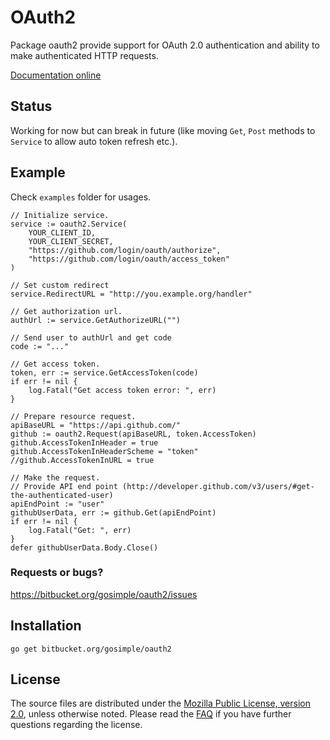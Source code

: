 OAuth2
======

Package oauth2 provide support for OAuth 2.0 authentication and ability
to make authenticated HTTP requests.

[Documentation online](http://godoc.org/bitbucket.org/gosimple/oauth2)

## Status

Working for now but can break in future (like moving ```Get```, ```Post```
methods to ```Service``` to allow auto token refresh etc.).

## Example

Check ```examples``` folder for usages.

	// Initialize service.
	service := oauth2.Service(
		YOUR_CLIENT_ID,
		YOUR_CLIENT_SECRET,
		"https://github.com/login/oauth/authorize",
		"https://github.com/login/oauth/access_token"
	)

	// Set custom redirect
	service.RedirectURL = "http://you.example.org/handler"

	// Get authorization url.
	authUrl := service.GetAuthorizeURL("")

	// Send user to authUrl and get code
	code := "..."

	// Get access token.
	token, err := service.GetAccessToken(code)
	if err != nil {
		log.Fatal("Get access token error: ", err)
	}

	// Prepare resource request.
	apiBaseURL = "https://api.github.com/"
	github := oauth2.Request(apiBaseURL, token.AccessToken)
	github.AccessTokenInHeader = true
	github.AccessTokenInHeaderScheme = "token"
	//github.AccessTokenInURL = true

	// Make the request.
	// Provide API end point (http://developer.github.com/v3/users/#get-the-authenticated-user)
	apiEndPoint := "user"
	githubUserData, err := github.Get(apiEndPoint)
	if err != nil {
		log.Fatal("Get: ", err)
	}
	defer githubUserData.Body.Close()

### Requests or bugs?

<https://bitbucket.org/gosimple/oauth2/issues>

## Installation

	go get bitbucket.org/gosimple/oauth2

## License

The source files are distributed under the
[Mozilla Public License, version 2.0](http://mozilla.org/MPL/2.0/),
unless otherwise noted.
Please read the [FAQ](http://www.mozilla.org/MPL/2.0/FAQ.html)
if you have further questions regarding the license.
